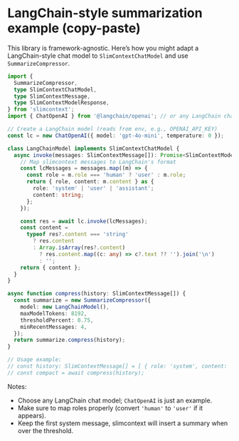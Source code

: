# LangChain-style summarization example (copy-paste)

This library is framework-agnostic. Here’s how you might adapt a LangChain-style chat model to `SlimContextChatModel` and use `SummarizeCompressor`.

```ts
import {
  SummarizeCompressor,
  type SlimContextChatModel,
  type SlimContextMessage,
  type SlimContextModelResponse,
} from 'slimcontext';
import { ChatOpenAI } from '@langchain/openai'; // or any LangChain chat model

// Create a LangChain model (reads from env, e.g., OPENAI_API_KEY)
const lc = new ChatOpenAI({ model: 'gpt-4o-mini', temperature: 0 });

class LangChainModel implements SlimContextChatModel {
  async invoke(messages: SlimContextMessage[]): Promise<SlimContextModelResponse> {
    // Map slimcontext messages to LangChain's format
    const lcMessages = messages.map((m) => {
      const role = m.role === 'human' ? 'user' : m.role;
      return { role, content: m.content } as {
        role: 'system' | 'user' | 'assistant';
        content: string;
      };
    });

    const res = await lc.invoke(lcMessages);
    const content =
      typeof res?.content === 'string'
        ? res.content
        : Array.isArray(res?.content)
          ? res.content.map((c: any) => c?.text ?? '').join('\n')
          : '';
    return { content };
  }
}

async function compress(history: SlimContextMessage[]) {
  const summarize = new SummarizeCompressor({
    model: new LangChainModel(),
    maxModelTokens: 8192,
    thresholdPercent: 0.75,
    minRecentMessages: 4,
  });
  return summarize.compress(history);
}

// Usage example:
// const history: SlimContextMessage[] = [ { role: 'system', content: 'You are helpful' }, ... ];
// const compact = await compress(history);
```

Notes:

- Choose any LangChain chat model; `ChatOpenAI` is just an example.
- Make sure to map roles properly (convert `'human'` to `'user'` if it appears).
- Keep the first system message, slimcontext will insert a summary when over the threshold.
